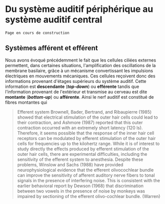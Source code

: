 
# Du système auditif périphérique au système auditif central

```{warning}
Page en cours de construction
```

## Systèmes afférent et efférent

Nous avons évoqué précédemment le fait que les cellules ciliées externes permettent, dans certaines situations, l'amplification des oscillations de la membrane basilaire, grâce à un mécanisme convertissant les impulsions électriques en mouvements mécaniques. Ces cellules reçoivent donc des informations provenant d'étages supérieurs du système auditif. Cette information est **descendante** (***top-down***) ou **efférente** tandis que l'information provenant de l'extérieur et transmise au cerveau est dite **montante** (***bottom-up***) ou **afférente**. Ainsi le nerf auditif est constitué de fibres montantes qui 


> Efferent system Brownell, Bader, Bertrand, and Ribaupierre (1985) showed that electrical stimulation of the outer hair cells could lead to their contraction, and Ashmore (1987) reported that this outer contraction occurred with an extremely short latency (120 ls). Therefore, it seems possible that the response of the inner hair cell receptors can be modulated by efferent stimulation of the outer hair cells for frequencies up to the kilohertz range. While it is of interest to study directly the effects produced by efferent stimulation of the outer hair cells, there are experimental difficulties, including the sensitivity of the efferent system to anesthesia. Despite these problems, Winslow and Sachs (1988) have provided neurophysiological evidence that the efferent olivocochlear bundle can improve the sensitivity of afferent auditory nerve fibers to tonal signals in the presence of interfering noise. This is consistent with the earlier behavioral report by Dewson (1968) that discrimination between two vowels in the presence of noise by monkeys was impaired by sectioning of the efferent olivo-cochlear bundle. (Warren)
